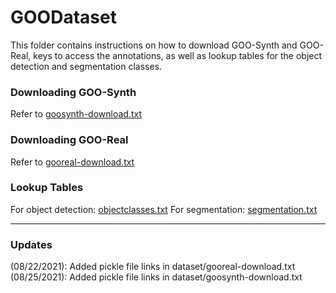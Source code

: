 # GOODataset

This folder contains instructions on how to download GOO-Synth and GOO-Real, keys to access the annotations, as well as lookup tables for the object detection and segmentation classes.

### Downloading GOO-Synth
Refer to [goosynth-download.txt](./goosynth-download.txt)

### Downloading GOO-Real
Refer to [gooreal-download.txt](./gooreal-download.txt)

### Lookup Tables
For object detection: [objectclasses.txt](./objectclasses.txt)
For segmentation: [segmentation.txt](./segmentation.txt)

---
### Updates
(08/22/2021): Added pickle file links in dataset/gooreal-download.txt
(08/25/2021): Added pickle file links in dataset/goosynth-download.txt
